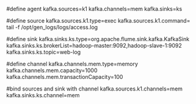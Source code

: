 #define agent
kafka.sources=k1
kafka.channels=mem
kafka.sinks=ks

#define source
kafka.sources.k1.type=exec
kafka.sources.k1.command= tail -f /opt/gen_logs/logs/access.log

#define sink
kafka.sinks.ks.type=org.apache.flume.sink.kafka.KafkaSink
kafka.sinks.ks.brokerList=hadoop-master:9092,hadoop-slave-1:9092
kafka.sinks.ks.topic=web-log

#define channel
kafka.channels.mem.type=memory
kafka.channels.mem.capacity=1000
kafka.channels.mem.transactionCapacity=100

#bind sources and sink with channel
kafka.sources.k1.channels=mem
kafka.sinks.ks.channel=mem